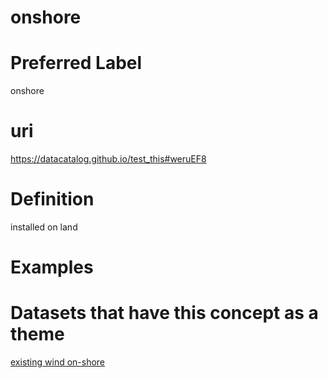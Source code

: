 
onshore
=======

# Preferred Label
  
onshore
# uri
  
https://datacatalog.github.io/test_this#weruEF8
# Definition
  
installed on land
# Examples

# Datasets that have this concept as a theme
  
[existing wind on-shore](ewrcqwfeb.md)